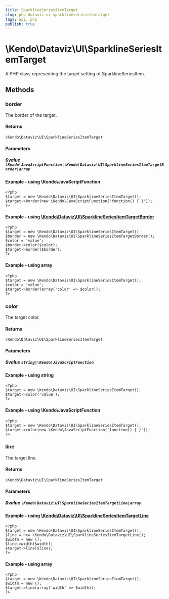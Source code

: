 ```yaml
---
title: SparklineSeriesItemTarget
slug: php-dataviz-ui-sparklineseriesitemtarget
tags: api, php
publish: true
---
```


# \Kendo\Dataviz\UI\SparklineSeriesItemTarget

A PHP class representing the target setting of SparklineSeriesItem.


## Methods

### border

The border of the target.

#### Returns
`\Kendo\Dataviz\UI\SparklineSeriesItemTarget`

#### Parameters

##### $value `\Kendo\JavaScriptFunction|\Kendo\Dataviz\UI\SparklineSeriesItemTargetBorder|array`




#### Example  - using \Kendo\JavaScriptFunction
    <?php
    $target = new \Kendo\Dataviz\UI\SparklineSeriesItemTarget();
    $target->border(new \Kendo\JavaScriptFunction('function() { }'));
    ?>


#### Example - using [\Kendo\Dataviz\UI\SparklineSeriesItemTargetBorder](/api/wrappers/php/Kendo/Dataviz/UI/SparklineSeriesItemTargetBorder)
    <?php
    $target = new \Kendo\Dataviz\UI\SparklineSeriesItemTarget();
    $border = new \Kendo\Dataviz\UI\SparklineSeriesItemTargetBorder();
    $color = 'value';
    $border->color($color);
    $target->border($border);
    ?>

#### Example - using array

    <?php
    $target = new \Kendo\Dataviz\UI\SparklineSeriesItemTarget();
    $color = 'value';
    $target->border(array('color' => $color));
    ?>

### color
The target color.

#### Returns
`\Kendo\Dataviz\UI\SparklineSeriesItemTarget`

#### Parameters

##### $value `string|\Kendo\JavaScriptFunction`



#### Example  - using string
    <?php
    $target = new \Kendo\Dataviz\UI\SparklineSeriesItemTarget();
    $target->color('value');
    ?>

#### Example  - using \Kendo\JavaScriptFunction
    <?php
    $target = new \Kendo\Dataviz\UI\SparklineSeriesItemTarget();
    $target->color(new \Kendo\JavaScriptFunction('function() { }'));
    ?>

### line

The target line.

#### Returns
`\Kendo\Dataviz\UI\SparklineSeriesItemTarget`

#### Parameters

##### $value `\Kendo\Dataviz\UI\SparklineSeriesItemTargetLine|array`


#### Example - using [\Kendo\Dataviz\UI\SparklineSeriesItemTargetLine](/api/wrappers/php/Kendo/Dataviz/UI/SparklineSeriesItemTargetLine)
    <?php
    $target = new \Kendo\Dataviz\UI\SparklineSeriesItemTarget();
    $line = new \Kendo\Dataviz\UI\SparklineSeriesItemTargetLine();
    $width = new ();
    $line->width($width);
    $target->line($line);
    ?>

#### Example - using array

    <?php
    $target = new \Kendo\Dataviz\UI\SparklineSeriesItemTarget();
    $width = new ();
    $target->line(array('width' => $width));
    ?>

 
